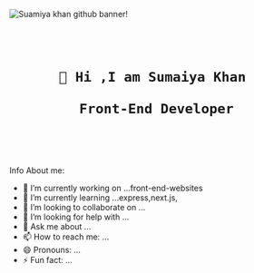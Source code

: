 ![Suamiya khan github banner!](/1.png "Suamiya Khan")


<code>
<h1 align="center">
 👋 Hi ,I am Sumaiya Khan <br>
 Front-End Developer</span>
 
</h1>

  

</code>







Info About me:

- 🔭 I’m currently working on ...front-end-websites
- 🌱 I’m currently learning ...express,next.js,
- 👯 I’m looking to collaborate on ...
- 🤔 I’m looking for help with ...
- 💬 Ask me about ...
- 📫 How to reach me: ...
- 😄 Pronouns: ...
- ⚡ Fun fact: ...

